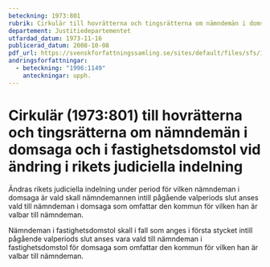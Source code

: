 ```yaml
---
beteckning: 1973:801
rubrik: Cirkulär till hovrätterna och tingsrätterna om nämndemän i domsaga och i fastighetsdomstol vid ändring i rikets judiciella indelning
departement: Justitiedepartementet
utfardad_datum: 1973-11-16
publicerad_datum: 2008-10-08
pdf_url: https://svenskforfattningssamling.se/sites/default/files/sfs/1973-11/SFS1973-801.pdf
andringsforfattningar:
  - beteckning: "1996:1149"
    anteckningar: upph.
---
```


# Cirkulär (1973:801) till hovrätterna och tingsrätterna om nämndemän i domsaga och i fastighetsdomstol vid ändring i rikets judiciella indelning

Ändras rikets judiciella indelning under period för vilken nämndeman i domsaga är vald skall nämndemannen intill pågående valperiods slut anses vald till nämndeman i domsaga som omfattar den kommun för vilken han är valbar till nämndeman.

Nämndeman i fastighetsdomstol skall i fall som anges i första stycket intill pågående valperiods slut anses vara vald till nämndeman i fastighetsdomstol för domsaga som omfattar den kommun för vilken han är valbar till nämndeman.